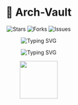 <div align="center">

# 🏰 Arch-Vault

![Stars](https://img.shields.io/github/stars/ArchIsDead/Arch-Vault?style=social&logo=stars&color=gold)
![Forks](https://img.shields.io/github/forks/ArchIsDead/Arch-Vault?style=social&logo=git&color=blue)
![Issues](https://img.shields.io/github/issues/ArchIsDead/Arch-Vault?color=red&logo=git)

![Typing SVG](https://readme-typing-svg.demolab.com?font=Fira+Code&pause=1000&color=FF7F50&width=435&lines=Welcome+to+Arch-Vault!;Roblox+Script+Vault;Get+Various+Script;Uploaded+by+ArchIsDead)

![Typing SVG](https://readme-typing-svg.demolab.com?font=Fira+Code&pause=1000&color=FF7F50&width=435&lines=Use+at+your-own;risk!)

<img src="https://img.shields.io/badge/Language-Lua-blue?logo=lua" width="100">

</div>
